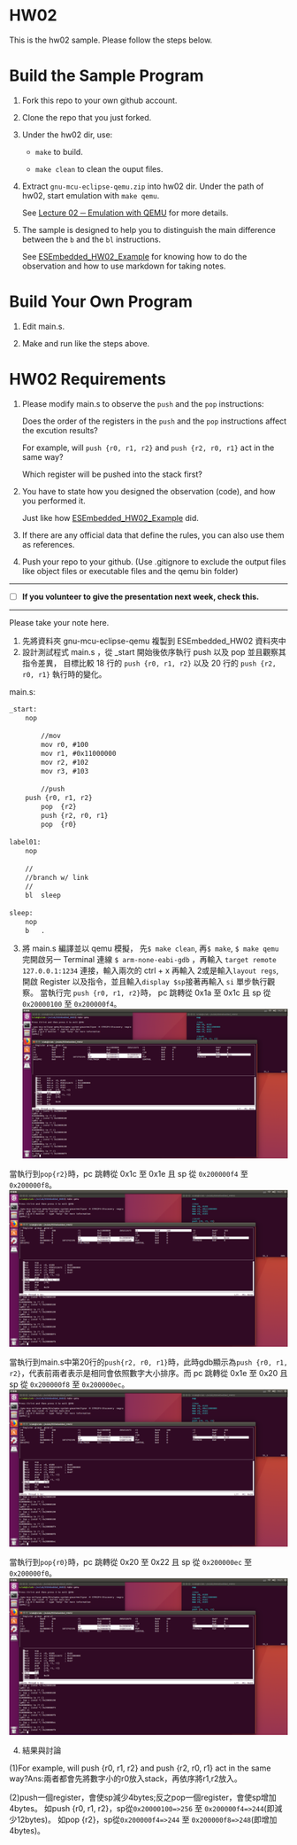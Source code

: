 HW02
===
This is the hw02 sample. Please follow the steps below.

# Build the Sample Program

1. Fork this repo to your own github account.

2. Clone the repo that you just forked.

3. Under the hw02 dir, use:

	* `make` to build.

	* `make clean` to clean the ouput files.

4. Extract `gnu-mcu-eclipse-qemu.zip` into hw02 dir. Under the path of hw02, start emulation with `make qemu`.

	See [Lecture 02 ─ Emulation with QEMU] for more details.

5. The sample is designed to help you to distinguish the main difference between the `b` and the `bl` instructions.  

	See [ESEmbedded_HW02_Example] for knowing how to do the observation and how to use markdown for taking notes.

# Build Your Own Program

1. Edit main.s.

2. Make and run like the steps above.

# HW02 Requirements

1. Please modify main.s to observe the `push` and the `pop` instructions:  

	Does the order of the registers in the `push` and the `pop` instructions affect the excution results?  

	For example, will `push {r0, r1, r2}` and `push {r2, r0, r1}` act in the same way?  

	Which register will be pushed into the stack first?

2. You have to state how you designed the observation (code), and how you performed it.  

	Just like how [ESEmbedded_HW02_Example] did.

3. If there are any official data that define the rules, you can also use them as references.

4. Push your repo to your github. (Use .gitignore to exclude the output files like object files or executable files and the qemu bin folder)

[Lecture 02 ─ Emulation with QEMU]: http://www.nc.es.ncku.edu.tw/course/embedded/02/#Emulation-with-QEMU
[ESEmbedded_HW02_Example]: https://github.com/vwxyzjimmy/ESEmbedded_HW02_Example

--------------------

- [ ] **If you volunteer to give the presentation next week, check this.**
--------------------

Please take your note here.

1. 先將資料夾 gnu-mcu-eclipse-qemu 複製到 ESEmbedded_HW02 資料夾中
2. 設計測試程式 main.s ，從 _start 開始後依序執行 push 以及 pop 並且觀察其指令差異， 目標比較 18 行的 `push {r0, r1, r2}` 以及 20 行的 `push {r2, r0, r1}` 執行時的變化。

main.s:

```assembly
_start:
	nop
        
        //mov
        mov r0, #100
        mov r1, #0x11000000
        mov r2, #102
        mov r3, #103

        //push
	push {r0, r1, r2}
        pop  {r2}
        push {r2, r0, r1}
        pop  {r0}
  
label01:
	nop

	//
	//branch w/ link
	//
	bl	sleep

sleep:
	nop
	b	.
```
3. 將 main.s 編譯並以 qemu 模擬， 先`$ make clean`, 再`$ make`, `$ make qemu` 完開啟另一 Terminal 連線 `$ arm-none-eabi-gdb` ，再輸入 `target remote 127.0.0.1:1234` 連接，輸入兩次的 ctrl + x 再輸入 2或是輸入`layout regs`, 開啟 Register 以及指令，並且輸入`display $sp`接著再輸入 `si` 單步執行觀察。 當執行完 `push {r0, r1, r2}`時， pc 跳轉從 0x1a 至 0x1c 且 sp 從 `0x20000100` 至 `0x200000f4`。
![](https://github.com/yaxchuang/ESEmbedded_HW02/blob/master/img/push{r0,r1,r2}.png)

 當執行到`pop{r2}`時，pc 跳轉從 0x1c 至 0x1e 且 sp 從 `0x200000f4` 至 `0x200000f8`。
 ![](https://github.com/yaxchuang/ESEmbedded_HW02/blob/master/img/pop{r2}.png)

 當執行到main.s中第20行的`push{r2, r0, r1}`時，此時gdb顯示為`push {r0, r1, r2}`，代表前兩者表示是相同會依照數字大小排序。而 pc 跳轉從 0x1e 至 0x20 且 sp 從 `0x200000f8` 至 `0x200000ec`。
 ![](https://github.com/yaxchuang/ESEmbedded_HW02/blob/master/img/push{r2,r0,r1}.png)

 當執行到`pop{r0}`時，pc 跳轉從 0x20 至 0x22 且 sp 從 `0x200000ec` 至 `0x200000f0`。
 ![](https://github.com/yaxchuang/ESEmbedded_HW02/blob/master/img/pop{r0}.png)

4. 結果與討論

(1)For example, will push {r0, r1, r2} and push {r2, r0, r1} act in the same way?Ans:兩者都會先將數字小的r0放入stack，再依序將r1,r2放入。

(2)push一個register，會使sp減少4bytes;反之pop一個register，會使sp增加4bytes。
如push {r0, r1, r2}，sp從`0x20000100=>256` 至 `0x200000f4=>244`(即減少12bytes)。
如pop  {r2}，sp從`0x200000f4=>244` 至 `0x200000f8=>248`(即增加4bytes)。


